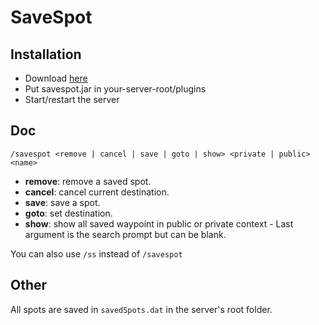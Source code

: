 # SaveSpot

## Installation
- Download [here](https://github.com/polatrk/SaveSpot/releases/download/Realeases/savespot.jar)
- Put savespot.jar in your-server-root/plugins
- Start/restart the server

## Doc
`/savespot <remove | cancel | save | goto | show> <private | public> <name>`
- **remove**: remove a saved spot.
- **cancel**: cancel current destination.
- **save**: save a spot.
- **goto**: set destination.
- **show**: show all saved waypoint in public or private context - Last argument is the search prompt but can be blank.

You can also use `/ss` instead of `/savespot`

## Other
All spots are saved in `savedSpots.dat` in the server's root folder.
